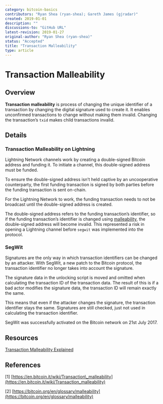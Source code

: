 ```yaml
---
category: bitcoin-basics
contributors: "Ryan Shea (ryan-shea); Gareth James (gjradar)"
created: 2019-01-01
description: ""
discussions-to: "GitHub URL"
latest-revision: 2019-01-27
original-author: "Ryan Shea (ryan-shea)"
status: "Accepted"
title: "Transaction Malleability"
type: article
---
```


# Transaction Malleability

## Overview

**Transaction malleability** is process of changing the unique identifier of a transaction by changing the digital signature used to create it. It enables unconfirmed transactions to change without making them invalid. Changing the transaction’s `txid` makes child transactions invalid.

## Details

### Transaction Malleability on Lightning

Lightning Network channels work by creating a double-signed Bitcoin address and funding it. To initiate a channel, this double-signed address must be funded.

To ensure the double-signed address isn’t held captive by an uncooperative counterparty, the first funding transaction is signed by both parties before the funding transaction is sent on-chain.

For the Lightning Network to work, the funding transaction needs to not be broadcast until the double-signed address is created.

The double-signed address refers to the funding transaction’s identifier, so if the funding transaction’s identifier is changed using [malleability](transaction-malleability.md), the double-signed address will become invalid. This represented a risk in opening a Lightning channel before `segwit` was implemented into the protocol.

### SegWit

Signatures are the only way in which transaction identifiers can be changed by an attacker. With SegWit, a new patch to the Bitcoin protocol, the transaction identifier no longer takes into account the signature.

The signature data in the unlocking script is moved and omitted when calculating the transaction ID of the transaction data. The result of this is if a bad actor modifies the signature data, the transaction ID will remain exactly the same.

This means that even if the attacker changes the signature, the transaction identifier stays the same. Signatures are still checked, just not used in calculating the transaction identifier.

SegWit was successfully activated on the Bitcoin network on 21st July 2017.

## Resources

[Transaction Malleability Explained](https://bitcointechtalk.com/transaction-malleability-explained-b7e240236fc7)

## References

\[1\] [https://en.bitcoin.it/wiki/Transaction\_malleability](https://en.bitcoin.it/wiki/Transaction_malleability)

\[2\] [https://bitcoin.org/en/glossary/malleability](https://bitcoin.org/en/glossary/malleability)
